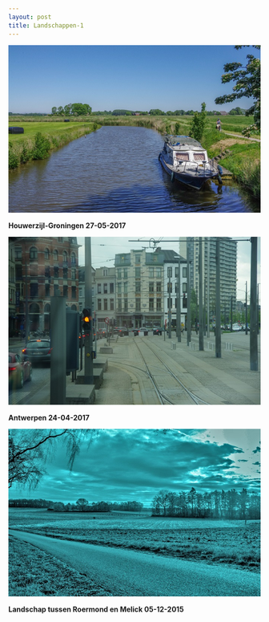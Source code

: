 ```yaml
---
layout: post
title: Landschappen-1
---
```

![](/img/IMGP8117.jpg)

**Houwerzijl-Groningen 27-05-2017**

![](img/IMGP8004.-2.jpg)

**Antwerpen 24-04-2017**

![](/img/IMGP5799-2.jpg)

**Landschap tussen Roermond en Melick 05-12-2015**
